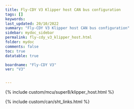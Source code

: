 ```yaml
---
title: Fly-CDY V3 Klipper host CAN bus configuration
tags: []
keywords: 
last_updated: 20/10/2022
summary: "Fly-CDY V3 Klipper host CAN bus configuration"
sidebar: mydoc_sidebar
permalink: fly-cdy_v3_klipper_host.html
folder: mydoc
comments: false
toc: true
datatable: true

boardname: "Fly-CDY V3" 
ver: "V3" 


---
```


{% include custom/mcu/super8/klipper_host.html %}

{% include custom/can/sht_links.html %}